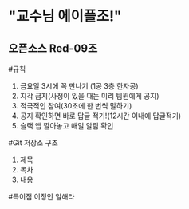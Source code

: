 "교수님 에이플조!"
============
오픈소스 Red-09조
------------
#규칙
1. 금요일 3시에 꼭 만나기 (1공 3층 한자공)
2. 지각 금지(사정이 있을 때는 미리 팀원에게 공지)
3. 적극적인 참여(30초에 한 번씩 말하기)
4. 공지 확인하면 바로 답글 적기!(12시간 이내에 답글적기)
5. 슬랙 앱 깔아놓고 매일 알림 확인

#Git 저장소 구조
1. 제목
2. 목차
3. 내용

#특이점
이정인 일해라
